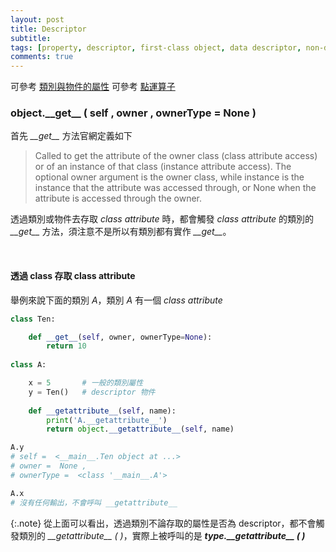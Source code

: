 ```yaml
---
layout: post
title: Descriptor
subtitle: 
tags: [property, descriptor, first-class object, data descriptor, non-data descriptor]
comments: true
---
```


可參考 <a href="../2022-11-23-class-instance-attribute/">類別與物件的屬性</a>
可參考 <a href="../2024-01-18-dot-operator/">點運算子</a>

### object.\_\_get__ ( self , owner , ownerType = None )

首先 <i>\_\_get__</i> 方法官網定義如下

> Called to get the attribute of the owner class (class attribute access) or of an instance of that class (instance attribute access). The optional owner argument is the owner class, while instance is the instance that the attribute was accessed through, or None when the attribute is accessed through the owner.

透過類別或物件去存取 <i>class attribute</i> 時，都會觸發 <i>class attribute</i> 的類別的 <i>\_\_get__</i> 方法，須注意不是所以有類別都有實作 <i>\_\_get__</i>。

<br/>

#### 透過 class 存取 class attribute

舉例來說下面的類別 <i>A</i>，類別 <i>A</i> 有一個 <i>class attribute</i> 

```python
class Ten:

    def __get__(self, owner, ownerType=None):                
        return 10
        
class A:

    x = 5       # 一般的類別屬性
    y = Ten()   # descriptor 物件
        
    def __getattribute__(self, name):
        print('A.__getattribute__')
        return object.__getattribute__(self, name)

A.y
# self =  <__main__.Ten object at ...>
# owner =  None , 
# ownerType =  <class '__main__.A'>

A.x
# 沒有任何輸出，不會呼叫 __getattribute__
```
{:.note}
從上面可以看出，透過類別不論存取的屬性是否為 descriptor，都不會觸發類別的 <i>\_\_getattribute__ ( )</i>，實際上被呼叫的是 <i><b>type.\_\_getattribute__ ( )</b></i>

